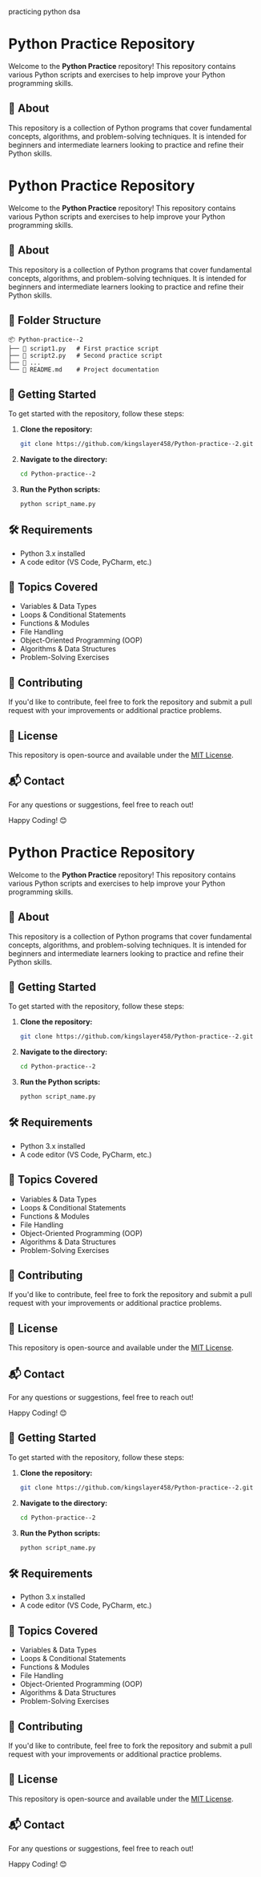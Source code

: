 practicing python dsa
# Python Practice Repository

Welcome to the **Python Practice** repository! This repository contains various Python scripts and exercises to help improve your Python programming skills.

## 📌 About
This repository is a collection of Python programs that cover fundamental concepts, algorithms, and problem-solving techniques. It is intended for beginners and intermediate learners looking to practice and refine their Python skills.

# Python Practice Repository

Welcome to the **Python Practice** repository! This repository contains various Python scripts and exercises to help improve your Python programming skills.

## 📌 About
This repository is a collection of Python programs that cover fundamental concepts, algorithms, and problem-solving techniques. It is intended for beginners and intermediate learners looking to practice and refine their Python skills.

## 📂 Folder Structure
```
📦 Python-practice--2
├── 📜 script1.py   # First practice script
├── 📜 script2.py   # Second practice script
├── 📜 ...
└── 📜 README.md    # Project documentation
```

## 🚀 Getting Started
To get started with the repository, follow these steps:

1. **Clone the repository:**
   ```sh
   git clone https://github.com/kingslayer458/Python-practice--2.git
   ```
2. **Navigate to the directory:**
   ```sh
   cd Python-practice--2
   ```
3. **Run the Python scripts:**
   ```sh
   python script_name.py
   ```

## 🛠 Requirements
- Python 3.x installed
- A code editor (VS Code, PyCharm, etc.)

## 📖 Topics Covered
- Variables & Data Types
- Loops & Conditional Statements
- Functions & Modules
- File Handling
- Object-Oriented Programming (OOP)
- Algorithms & Data Structures
- Problem-Solving Exercises

## 🤝 Contributing
If you'd like to contribute, feel free to fork the repository and submit a pull request with your improvements or additional practice problems.

## 📜 License
This repository is open-source and available under the [MIT License](LICENSE).

## 📬 Contact
For any questions or suggestions, feel free to reach out!

Happy Coding! 😊

# Python Practice Repository

Welcome to the **Python Practice** repository! This repository contains various Python scripts and exercises to help improve your Python programming skills.

## 📌 About
This repository is a collection of Python programs that cover fundamental concepts, algorithms, and problem-solving techniques. It is intended for beginners and intermediate learners looking to practice and refine their Python skills.


## 🚀 Getting Started
To get started with the repository, follow these steps:

1. **Clone the repository:**
   ```sh
   git clone https://github.com/kingslayer458/Python-practice--2.git
   ```
2. **Navigate to the directory:**
   ```sh
   cd Python-practice--2
   ```
3. **Run the Python scripts:**
   ```sh
   python script_name.py
   ```

## 🛠 Requirements
- Python 3.x installed
- A code editor (VS Code, PyCharm, etc.)

## 📖 Topics Covered
- Variables & Data Types
- Loops & Conditional Statements
- Functions & Modules
- File Handling
- Object-Oriented Programming (OOP)
- Algorithms & Data Structures
- Problem-Solving Exercises

## 🤝 Contributing
If you'd like to contribute, feel free to fork the repository and submit a pull request with your improvements or additional practice problems.

## 📜 License
This repository is open-source and available under the [MIT License](LICENSE).

## 📬 Contact
For any questions or suggestions, feel free to reach out!

Happy Coding! 😊



## 🚀 Getting Started
To get started with the repository, follow these steps:

1. **Clone the repository:**
   ```sh
   git clone https://github.com/kingslayer458/Python-practice--2.git
   ```
2. **Navigate to the directory:**
   ```sh
   cd Python-practice--2
   ```
3. **Run the Python scripts:**
   ```sh
   python script_name.py
   ```

## 🛠 Requirements
- Python 3.x installed
- A code editor (VS Code, PyCharm, etc.)

## 📖 Topics Covered
- Variables & Data Types
- Loops & Conditional Statements
- Functions & Modules
- File Handling
- Object-Oriented Programming (OOP)
- Algorithms & Data Structures
- Problem-Solving Exercises

## 🤝 Contributing
If you'd like to contribute, feel free to fork the repository and submit a pull request with your improvements or additional practice problems.

## 📜 License
This repository is open-source and available under the [MIT License](LICENSE).

## 📬 Contact
For any questions or suggestions, feel free to reach out!

Happy Coding! 😊

